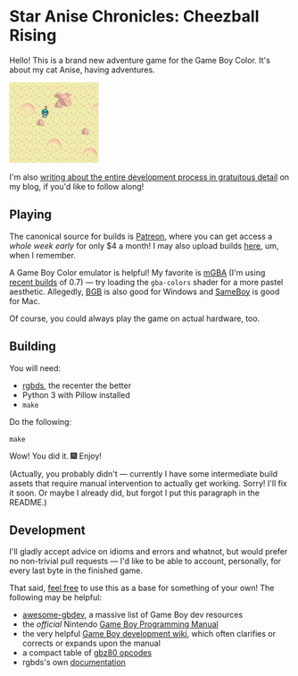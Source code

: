 # Star Anise Chronicles: Cheezball Rising

Hello!  This is a brand new adventure game for the Game Boy Color.  It's about my cat Anise, having adventures.

![Anise, having adventures](readme-assets/go-anise-go.gif)

I'm also [writing about the entire development process in gratuitous detail](https://eev.ee/everything/tags/cheezball-rising/) on my blog, if you'd like to follow along!


## Playing

The canonical source for builds is [Patreon](https://www.patreon.com/eevee/posts?tag=cheezball%20rising), where you can get access a _whole week early_ for only $4 a month!  I may also upload builds [here](https://github.com/eevee/anise-cheezball-rising/releases), um, when I remember.

A Game Boy Color emulator is helpful!  My favorite is [mGBA](https://mgba.io/) (I'm using [recent builds](https://mgba.io/downloads.html#development-downloads) of 0.7) — try loading the `gba-colors` shader for a more pastel aesthetic.  Allegedly, [BGB](http://bgb.bircd.org/) is also good for Windows and [SameBoy](https://sameboy.github.io/) is good for Mac.

Of course, you could always play the game on actual hardware, too.


## Building

You will need:

- [rgbds](https://github.com/rednex/rgbds), the recenter the better
- Python 3 with Pillow installed
- `make`

Do the following:

```
make
```

Wow!  You did it.  🎆  Enjoy!

(Actually, you probably didn't — currently I have some intermediate build assets that require manual intervention to actually get working.  Sorry!  I'll fix it soon.  Or maybe I already did, but forgot I put this paragraph in the README.)


## Development

I'll gladly accept advice on idioms and errors and whatnot, but would prefer no non-trivial pull requests — I'd like to be able to account, personally, for every last byte in the finished game.

That said, [feel free](LICENSE.md) to use this as a base for something of your own!  The following may be helpful:

- [awesome-gbdev](https://github.com/avivace/awesome-gbdev), a massive list of Game Boy dev resources
- the _official_ Nintendo [Game Boy Programming Manual](https://archive.org/download/GameBoyProgManVer1.1/GameBoyProgManVer1.1.pdf)
- the very helpful [Game Boy development wiki](http://gbdev.gg8.se/wiki/articles/Main_Page), which often clarifies or corrects or expands upon the manual
- a compact table of [gbz80 opcodes](https://max-m.github.io/gb-docs/optables/classic)
- rgbds's own [documentation](https://rednex.github.io/rgbds/)
